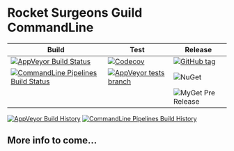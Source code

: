 # Rocket Surgeons Guild CommandLine

| Build | Test | Release |
|---|---|---|
| [![AppVeyor Build Status](https://img.shields.io/appveyor/ci/RocketSurgeonsGuild/CommandLine/master.svg?logo=appveyor&style=flat-square)](https://ci.appveyor.com/project/RocketSurgeonsGuild/CommandLine) | [![Codecov](https://img.shields.io/codecov/c/gh/RocketSurgeonsGuild/CommandLine/master.svg?style=flat-square)](https://codecov.io/gh/RocketSurgeonsGuild/CommandLine?style=flat-square) | [![GitHub tag](https://img.shields.io/github/tag/RocketSurgeonsGuild/CommandLine.svg?style=flat-square)](https://github.com/RocketSurgeonsGuild/CommandLine/tags) |
| [![CommandLine Pipelines Build Status](https://img.shields.io/vso/build/RocketSurgeonsGuild/Libraries/RSG.CommandLine.svg?logo=visualstudiocode&style=flat-square)](https://rocketsurgeonsguild.visualstudio.com/Libraries/_build?definitionId=11)  | [![AppVeyor tests branch](https://img.shields.io/appveyor/tests/RocketSurgeonsGuild/CommandLine/master.svg?style=flat-square)]() | ![NuGet](https://img.shields.io/nuget/v/Rocket.Surgery.Extensions.CommandLine.svg) |
|   |   | ![MyGet Pre Release](https://img.shields.io/myget/rocket-surgeons-guild/vpre/Rocket.Surgery.Extensions.CommandLine.svg?logo=nuget&style=flat-square&label=myget) |
[![AppVeyor Build History](https://buildstats.info/appveyor/chart/RocketSurgeonsGuild/CommandLine)](https://ci.appveyor.com/project/RocketSurgeonsGuild/CommandLine/history)
[![CommandLine Pipelines Build History](https://buildstats.info/azurepipelines/chart/RocketSurgeonsGuild/Libraries/11)](https://rocketsurgeonsguild.visualstudio.com/Libraries/_build?definitionId=11)

## More info to come...
